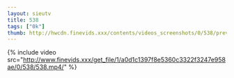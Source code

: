 ```yaml
--- 
layout: sieutv
title: 538
tags: ["0k"]
thumb: http://hwcdn.finevids.xxx/contents/videos_screenshots/0/538/preview.mp4.jpg
---
```

{% include video src="http://www.finevids.xxx/get_file/1/a0d1c1397f8e5360c3322f3247e958ae/0/538/538.mp4/" %} 
